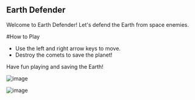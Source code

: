 ## Earth Defender
Welcome to Earth Defender! Let's defend the Earth from space enemies.

#How to Play

- Use the left and right arrow keys to move.
- Destroy the comets to save the planet!

Have fun playing and saving the Earth!

![image](https://github.com/user-attachments/assets/2cc35585-0d50-4042-bc9c-b35fae4eaa09)

![image](https://github.com/user-attachments/assets/28d9a44c-84ac-4bcc-b9e7-160e82ab1c44)
